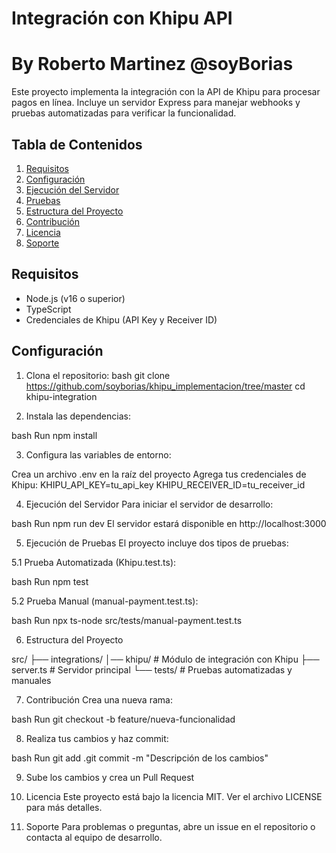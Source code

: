 # Integración con Khipu API
# By Roberto Martinez @soyBorias

Este proyecto implementa la integración con la API de Khipu para procesar pagos en línea. Incluye un servidor Express para manejar webhooks y pruebas automatizadas para verificar la funcionalidad.

## Tabla de Contenidos
1. [Requisitos](#requisitos)
2. [Configuración](#configuración)
3. [Ejecución del Servidor](#ejecución-del-servidor)
4. [Pruebas](#pruebas)
5. [Estructura del Proyecto](#estructura-del-proyecto)
6. [Contribución](#contribución)
7. [Licencia](#licencia)
8. [Soporte](#soporte)

## Requisitos
- Node.js (v16 o superior)
- TypeScript
- Credenciales de Khipu (API Key y Receiver ID)

## Configuración
1. Clona el repositorio:
bash
git clone https://github.com/soyborias/khipu_implementacion/tree/master
cd khipu-integration

2. Instala las dependencias:

bash
Run
npm install

3. Configura las variables de entorno:

Crea un archivo .env en la raíz del proyecto
Agrega tus credenciales de Khipu:
KHIPU_API_KEY=tu_api_key
KHIPU_RECEIVER_ID=tu_receiver_id

4. Ejecución del Servidor
Para iniciar el servidor de desarrollo:

bash
Run
npm run dev
El servidor estará disponible en http://localhost:3000

5. Ejecución de Pruebas
El proyecto incluye dos tipos de pruebas:

5.1 Prueba Automatizada (Khipu.test.ts):

bash
Run
npm test

5.2 Prueba Manual (manual-payment.test.ts):

bash
Run
npx ts-node src/tests/manual-payment.test.ts

6. Estructura del Proyecto

src/
├── integrations/
│── khipu/          # Módulo de integración con Khipu
├── server.ts       # Servidor principal
└── tests/          # Pruebas automatizadas y manuales

7. Contribución
Crea una nueva rama:

bash
Run
git checkout -b feature/nueva-funcionalidad

8. Realiza tus cambios y haz commit:

bash
Run
git add .git commit -m "Descripción de los cambios"

9. Sube los cambios y crea un Pull Request

10. Licencia
Este proyecto está bajo la licencia MIT. Ver el archivo LICENSE para más detalles.

11. Soporte
Para problemas o preguntas, abre un issue en el repositorio o contacta al equipo de desarrollo.
